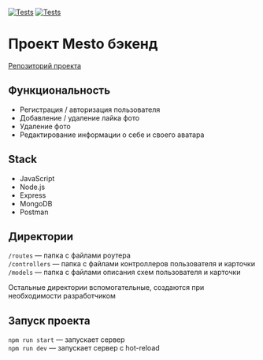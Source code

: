 [![Tests](../../actions/workflows/tests-13-sprint.yml/badge.svg)](../../actions/workflows/tests-13-sprint.yml) [![Tests](../../actions/workflows/tests-14-sprint.yml/badge.svg)](../../actions/workflows/tests-14-sprint.yml)
# Проект Mesto бэкенд
[Репозиторий проекта](https://github.com/ViktoryPolischuk/express-mesto-gha.git)

## Функциональность
* Регистрация / авторизация пользователя
* Добавление / удаление лайка фото
* Удаление фото
* Редактирование информации о себе и своего аватара
  
## Stack
* JavaScript
* Node.js
* Express
* MongoDB
* Postman

## Директории

`/routes` — папка с файлами роутера  
`/controllers` — папка с файлами контроллеров пользователя и карточки   
`/models` — папка с файлами описания схем пользователя и карточки  
  
Остальные директории вспомогательные, создаются при необходимости разработчиком

## Запуск проекта

`npm run start` — запускает сервер   
`npm run dev` — запускает сервер с hot-reload
